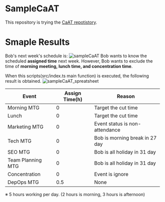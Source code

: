 # SampleCaAT
This repository is  trying the [CaAT repotistory](https://github.com/Silver-birder/caat).

# Smaple Results

Bob's next week's schedule is:
![sampleCaAT](https://res.cloudinary.com/silverbirder/image/upload/v1579941127/CaAT/sampleCaAT.png)
Bob wants to know the scheduled **assigned time** next week.
However, Bob wants to exclude the time of **morning meeting, lunch time, and concentration time**.

When this scripts(src/index.ts main function) is executed, the following result is obtained.
![sampleCaAT_spreatsheet](https://res.cloudinary.com/silverbirder/image/upload/v1579941128/CaAT/sampleCaAT_spreatsheet.png)

|Event|Assign Time(h)|Reason|
| --- | --- | --- |
|Morning MTG|0|Target the cut time|
|Lunch|0|Target the cut time|
|Marketing MTG|0|Event status is non-attendance|
|Tech MTG|0|Bob is morning break in 27 day|
|SEO MTG|0|Bob is all holiday in 31 day|
|Team Planning MTG|0|Bob is all holiday in 31 day|
|Concentration|0|Event is ignore|
|DepOps MTG|0.5|None|

※ 5 hours working per day. (2 hours is morning, 3 hours is afternoon)
